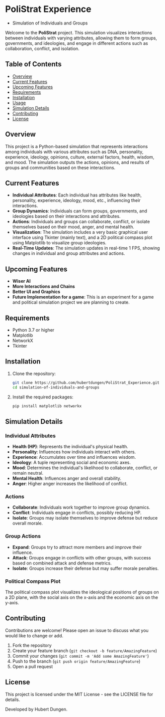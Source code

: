 # PoliStrat Experience
- Simulation of Individuals and Groups


Welcome to the **PoliStrat** project. This simulation visualizes interactions between individuals with varying attributes, allowing them to form groups, governments, and ideologies, and engage in different actions such as collaboration, conflict, and isolation. 

## Table of Contents

- [Overview](#overview)
- [Current Features](#current-features)
- [Upcoming Features](#upcoming-features)
- [Requirements](#requirements)
- [Installation](#installation)
- [Usage](#usage)
- [Simulation Details](#simulation-details)
- [Contributing](#contributing)
- [License](#license)

## Overview

This project is a Python-based simulation that represents interactions among individuals with various attributes such as DNA, personality, experience, ideology, opinions, culture, external factors, health, wisdom, and mood. The simulation outputs the actions, opinions, and results of groups and communities based on these interactions.

## Current Features

- **Individual Attributes**: Each individual has attributes like health, personality, experience, ideology, mood, etc., influencing their interactions.
- **Group Dynamics**: Individuals can form groups, governments, and ideologies based on their interactions and attributes.
- **Actions**: Individuals and groups can collaborate, conflict, or isolate themselves based on their mood, anger, and mental health.
- **Visualization**: The simulation includes a very basic graphical user interface using Tkinter (mainly text), and a 2D political compass plot using Matplotlib to visualize group ideologies.
- **Real-Time Updates**: The simulation updates in real-time 1 FPS, showing changes in individual and group attributes and actions.

## Upcoming Features

- **Wiser AI**
- **More Interactions and Chains**
- **Better UI and Graphics**
- **Future Implementation for a game**: This is an experiment for a game and political simulation project we are planning to create.


## Requirements

- Python 3.7 or higher
- Matplotlib
- NetworkX
- Tkinter

## Installation

1. Clone the repository:
   ```sh
   git clone https://github.com/hubertdungen/PoliStrat_Experience.git
   cd simulation-of-individuals-and-groups

2. Install the required packages:
   ```sh
   pip install matplotlib networkx
   ```

## Simulation Details

### Individual Attributes

- **Health (HP)**: Represents the individual's physical health.
- **Personality**: Influences how individuals interact with others.
- **Experience**: Accumulates over time and influences wisdom.
- **Ideology**: A tuple representing social and economic axes.
- **Mood**: Determines the individual's likelihood to collaborate, conflict, or remain neutral.
- **Mental Health**: Influences anger and overall stability.
- **Anger**: Higher anger increases the likelihood of conflict.

### Actions

- **Collaborate**: Individuals work together to improve group dynamics.
- **Conflict**: Individuals engage in conflicts, possibly reducing HP.
- **Isolate**: Groups may isolate themselves to improve defense but reduce overall morale.

### Group Actions

- **Expand**: Groups try to attract more members and improve their influence.
- **Attack**: Groups engage in conflicts with other groups, with success based on combined attack and defense metrics.
- **Isolate**: Groups increase their defense but may suffer morale penalties.

### Political Compass Plot

The political compass plot visualizes the ideological positions of groups on a 2D plane, with the social axis on the x-axis and the economic axis on the y-axis.

## Contributing

Contributions are welcome! Please open an issue to discuss what you would like to change or add.

1. Fork the repository
2. Create your feature branch (`git checkout -b feature/AmazingFeature`)
3. Commit your changes (`git commit -m 'Add some AmazingFeature'`)
4. Push to the branch (`git push origin feature/AmazingFeature`)
5. Open a pull request

## License

This project is licensed under the MIT License - see the LICENSE file for details.

Developed by Hubert Dungen.
